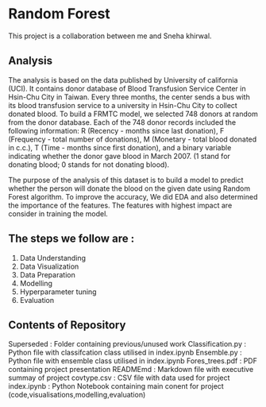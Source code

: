 # Random Forest
This project is a collaboration between me and Sneha khirwal.

## Analysis
The analysis is based on the data published by University of california (UCI). It contains donor database of Blood Transfusion Service Center in Hsin-Chu City 
in Taiwan. Every three months, the center sends a bus with its blood transfusion service to a university in Hsin-Chu City to collect donated blood. To 
build a FRMTC model, we selected 748 donors at random from the donor database. Each of the 748 donor records included the following information: R (Recency - months since last donation), F (Frequency - total number of donations), M (Monetary - total blood donated in c.c.), T (Time - months since first donation), and a binary variable indicating whether the donor gave blood in March 2007. (1 stand for donating blood; 0 stands for not donating blood).

The purpose of the analysis of this dataset is to build a model to predict whether the person will donate the blood on the given date using Random Forest algorithm. To improve the accuracy, We did EDA and also determined the importance of the features. The features with highest impact are consider in training the model.

## The steps we follow are :
1. Data Understanding
2. Data Visualization
3. Data Preparation
4. Modelling
5. Hyperparameter tuning
6. Evaluation

## Contents of Repository
Superseded : Folder containing previous/unused work
Classification.py : Python file with classifcation class utilised in index.ipynb
Ensemble.py : Python file with ensemble class utilised in index.ipynb
Fores_trees.pdf : PDF containing project presentation
READMEmd : Markdown file with executive summay of project
covtype.csv : CSV file with data used for project
index.ipynb : Python Notebook containing main conent for project (code,visualisations,modelling,evaluation)
